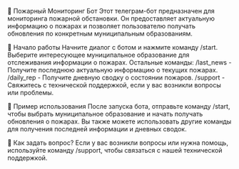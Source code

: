 🚒 Пожарный Мониторинг Бот
Этот телеграм-бот предназначен для мониторинга пожарной обстановки. Он предоставляет актуальную информацию о пожарах и позволяет пользователю получать обновления по конкретным муниципальным образованиям.

🚀 Начало работы
Начните диалог с ботом и нажмите команду /start. Выберите интересующее муниципальное образование для отслеживания информации о пожарах.
  Остальные команды:
  /last_news - Получите последнюю актуальную информацию о текущих пожарах.
  /daily_rep - Получите дневную сводку о состоянии пожаров.
  /support - Свяжитесь с технической поддержкой, если у вас возникли вопросы или проблемы.

📜 Пример использования
После запуска бота, отправьте команду /start, чтобы выбрать муниципальное образование и начать получать обновления о пожарах. Вы также можете использовать другие команды для получения последней информации и дневных сводок.

🤔 Как задать вопрос?
Если у вас возникли вопросы или нужна помощь, используйте команду /support, чтобы связаться с нашей технической поддержкой.
